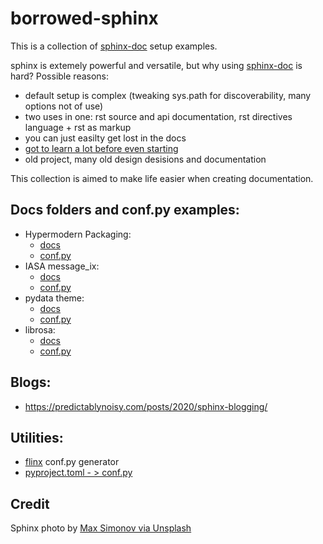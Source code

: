 # borrowed-sphinx

This is a collection of [sphinx-doc][sphinx-doc] setup examples. 

[sphinx-doc]: https://www.sphinx-doc.org/en/master/

sphinx is extemely powerful and versatile, but why using [sphinx-doc][sphinx-doc] is hard?
Possible reasons:

- default setup is complex (tweaking sys.path for discoverability, many options not of use)
- two uses in one: rst source and api documentation, rst directives language + rst as markup 
- you can just easilty get lost in the docs
- [got to learn a lot before even starting](https://twitter.com/mistersql/status/1097238985792016384)
- old project, many old design desisions and documentation

This collection is aimed to make life easier when creating documentation.


## Docs folders and conf.py examples:

- Hypermodern Packaging:
  - [docs](https://github.com/cjolowicz/cookiecutter-hypermodern-python/tree/master/%7B%7Bcookiecutter.project_name%7D%7D/docs)
  - [conf.py](https://github.com/cjolowicz/cookiecutter-hypermodern-python/blob/master/%7B%7Bcookiecutter.project_name%7D%7D/docs/conf.py)  
- IASA message_ix:
  - [docs](https://github.com/iiasa/message_ix/tree/master/doc)
  - [conf.py](https://github.com/iiasa/message_ix/blob/master/doc/conf.py)
- pydata theme:
  - [docs](https://github.com/pandas-dev/pydata-sphinx-theme/blob/master/docs/)
  - [conf.py](https://github.com/pandas-dev/pydata-sphinx-theme/blob/master/docs/conf.py)
- librosa:  
  - [docs](https://github.com/librosa/librosa/blob/main/docs/)
  - [conf.py](https://github.com/librosa/librosa/blob/main/docs/conf.py)
  
## Blogs:

- <https://predictablynoisy.com/posts/2020/sphinx-blogging/>


## Utilities:

- [flinx](https://github.com/osteele/flinx/blob/master/flinx/templates/conf.py.tpl) conf.py generator
- [pyproject.toml - > conf.py](https://github.com/epogrebnyak/weo-reader/blob/master/make_conf.py)

## Credit 

Sphinx photo by [Max Simonov via Unsplash](https://unsplash.com/photos/fU4YA9w5taw)
